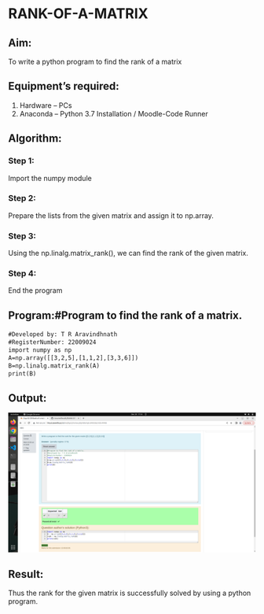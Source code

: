 # RANK-OF-A-MATRIX
## Aim:
To write a python program to find the rank of a matrix
## Equipment’s required:
1. 	Hardware – PCs
2. 	Anaconda – Python 3.7 Installation / Moodle-Code Runner
## Algorithm:
### Step 1: 
Import the numpy module 
### Step 2: 
Prepare the lists from the given matrix and assign it to np.array.
### Step 3: 
Using the np.linalg.matrix_rank(), we can find the rank of the given matrix.
### Step 4: 
End the program
## Program:#Program to find the rank of a matrix.
```
#Developed by: T R Aravindhnath
#RegisterNumber: 22009024
import numpy as np
A=np.array([[3,2,5],[1,1,2],[3,3,6]])
B=np.linalg.matrix_rank(A)
print(B)
```
## Output:
![Output](program.png)
## Result:
Thus the rank for the given matrix is successfully solved by  using a python program.

